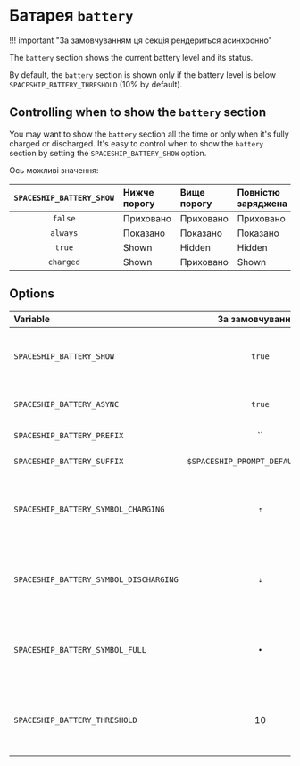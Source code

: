 # Батарея `battery`

!!! important "За замовчуванням ця секція рендериться асинхронно"

The `battery` section shows the current battery level and its status.

By default, the `battery` section is shown only if the battery level is below `SPACESHIP_BATTERY_THRESHOLD` (10% by default).

## Controlling when to show the `battery` section

You may want to show the `battery` section all the time or only when it's fully charged or discharged. It's easy to control when to show the `battery` section by setting the `SPACESHIP_BATTERY_SHOW` option.

Ось можливі значення:

| `SPACESHIP_BATTERY_SHOW` | Нижче порогу | Вище порогу | Повністю заряджена |
|:------------------------:|:------------ |:----------- |:------------------ |
|         `false`          | Приховано    | Приховано   | Приховано          |
|         `always`         | Показано     | Показано    | Показано           |
|          `true`          | Shown        | Hidden      | Hidden             |
|        `charged`         | Shown        | Приховано   | Shown              |

## Options

| Variable                               |          За замовчуванням          | Пояснення                                                     |
|:-------------------------------------- |:----------------------------------:| ------------------------------------------------------------- |
| `SPACESHIP_BATTERY_SHOW`               |               `true`               | Показувати секцію (`true`, `false`, `always` або `charged`)   |
| `SPACESHIP_BATTERY_ASYNC`              |               `true`               | Рендерити секцію асинхронно                                   |
| `SPACESHIP_BATTERY_PREFIX`             |                 ``                 | Префікс підсекції                                             |
| `SPACESHIP_BATTERY_SUFFIX`             | `$SPACESHIP_PROMPT_DEFAULT_SUFFIX` | Section's suffix                                              |
| `SPACESHIP_BATTERY_SYMBOL_CHARGING`    |                `⇡`                 | Symbol displayed before the section if battery is charging    |
| `SPACESHIP_BATTERY_SYMBOL_DISCHARGING` |                `⇣`                 | Symbol displayed before the section if battery is discharging |
| `SPACESHIP_BATTERY_SYMBOL_FULL`        |                `•`                 | Symbol displayed before the section if battery is full        |
| `SPACESHIP_BATTERY_THRESHOLD`          |                 10                 | Battery level below which battery section will be shown       |

